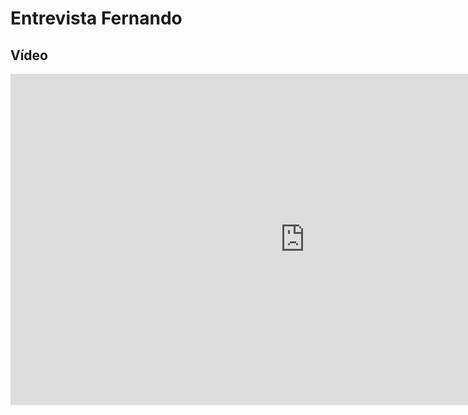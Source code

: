 # Entrevista Fernando

## Vídeo

<iframe width="942" height="530" src="https://www.youtube.com/embed/9j_eZiSJBs8" title="Entrevista Fernando | IHC | Avaliação Análise de Tarefas" frameborder="0" allow="accelerometer; autoplay; clipboard-write; encrypted-media; gyroscope; picture-in-picture" allowfullscreen></iframe>
